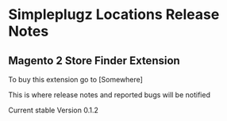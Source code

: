 <h1> Simpleplugz Locations Release Notes</h1>
<h2>Magento 2 Store Finder Extension</h2>
<p>To buy this extension go to [Somewhere]</p>

<p>This is where release notes and reported bugs will be notified</p>

<p>Current stable Version 0.1.2</p>

